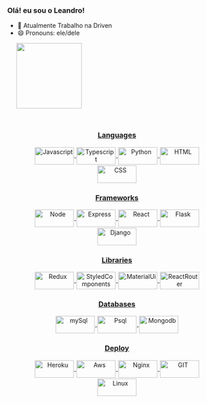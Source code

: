 ### Olá! eu sou o Leandro!
- 🔭 Atualmente Trabalho na Driven
- 😄 Pronouns: ele/dele

<div style="display: inline_block">


  <div align="left">
    <a href="https://github.com/leandrossb">
    <img height="150em" src="https://github-readme-stats.vercel.app/api?username=leandrossb&show_icons=true&theme=dark&include_all_commits=true&count_private=true"/>
  </div>
  </br>


  <div align="center">
    <h3> Languages </h3>
    <img align="center" alt="Javascript" height="40" width="90" src="https://img.shields.io/badge/JavaScript-323330?style=for-the-badge&logo=javascript&logoColor=F7DF1E" >
    <img align="center" alt="Typescript" height="40" width="90" src="https://img.shields.io/badge/TypeScript-007ACC?style=for-the-badge&logo=typescript&logoColor=white" >
    <img align="center" alt="Python" height="40" width="90" src="https://img.shields.io/badge/Python-14354C?style=for-the-badge&logo=python&logoColor=white" >
    <img align="center" alt="HTML" height="40" width="90" src="https://img.shields.io/badge/HTML5-E34F26?style=for-the-badge&logo=html5&logoColor=white" >
    <img align="center" alt="CSS" height="40" width="90" src="https://img.shields.io/badge/CSS3-1572B6?style=for-the-badge&logo=css3&logoColor=white" >
  </div>

  <div align="center">
  <h3> Frameworks </h3>
    <img align="center" alt="Node" height="40" width="90"src="https://img.shields.io/badge/Node.js-43853D?style=for-the-badge&logo=node.js&logoColor=white" >
    <img align="center" alt="Express" height="40" width="90" src="https://img.shields.io/badge/Express.js-404D59?style=for-the-badge" >
    <img align="center" alt="React" height="40" width="90" src="https://img.shields.io/badge/React-20232A?style=for-the-badge&logo=react&logoColor=61DAFB" >
    <img align="center" alt="Flask" height="40" width="90" src="https://img.shields.io/badge/Flask-000000?style=for-the-badge&logo=flask&logoColor=white" >
    <img align="center" alt="Django" height="40" width="90" src="https://img.shields.io/badge/Django-092E20?style=for-the-badge&logo=django&logoColor=white" >
  </div>

  <div align="center">
  <h3> Libraries  </h3>
    <img align="center" alt="Redux" height="40" width="90" src="https://img.shields.io/badge/Redux-593D88?style=for-the-badge&logo=redux&logoColor=white" >
    <img align="center" alt="StyledComponents" height="40" width="90" src="https://img.shields.io/badge/styled--components-DB7093?style=for-the-badge&logo=styled-components&logoColor=white" >
    <img align="center" alt="MaterialUi" height="40" width="90" src="https://img.shields.io/badge/Material--UI-0081CB?style=for-the-badge&logo=material-ui&logoColor=white" >
    <img align="center" alt="ReactRouter" height="40" width="90" src="https://img.shields.io/badge/React_Router-CA4245?style=for-the-badge&logo=react-router&logoColor=white" >
  </div>

  <div align="center">
  <h3> Databases  </h3>
    <img align="center" alt="mySql" height="40" width="90" src="https://img.shields.io/badge/MySQL-00000F?style=for-the-badge&logo=mysql&logoColor=white" >
    <img align="center" alt="Psql" height="40" width="90" src="https://img.shields.io/badge/PostgreSQL-316192?style=for-the-badge&logo=postgresql&logoColor=white" >
    <img align="center" alt="Mongodb" height="40" width="90" src="https://img.shields.io/badge/MongoDB-4EA94B?style=for-the-badge&logo=mongodb&logoColor=white" >

  </div>

  <div align="center">
  <h3> Deploy  </h3>
    <img align="center" alt="Heroku" height="40" width="90" src="https://img.shields.io/badge/Heroku-430098?style=for-the-badge&logo=heroku&logoColor=white" >
    <img align="center" alt="Aws" height="40" width="90" src="https://img.shields.io/badge/Amazon_AWS-232F3E?style=for-the-badge&logo=amazon-aws&logoColor=white" >
    <img align="center" alt="Nginx" height="40" width="90" src="https://img.shields.io/badge/Nginx-009639?style=for-the-badge&logo=nginx&logoColor=white" >
    <img align="center" alt="GIT" height="40" width="90" src="https://img.shields.io/badge/Git-E34F26?style=for-the-badge&logo=git&logoColor=white" >
    <img align="center" alt="Linux" height="40" width="90" src="https://img.shields.io/badge/Linux-E34F26?style=for-the-badge&logo=linux&logoColor=black" >
    </div>
   
          
</div>


 <!-- This content will not appear in the rendered Markdown -->
<style>
  div {
    margin: 10px
  }

  img {
    margin: 1px
  }

</style>